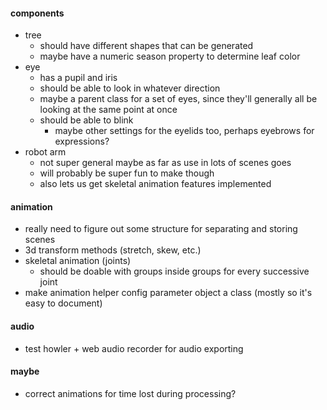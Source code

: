 #### components
  * tree
    * should have different shapes that can be generated
    * maybe have a numeric season property to determine leaf color
  * eye
    * has a pupil and iris
    * should be able to look in whatever direction
    * maybe a parent class for a set of eyes, since they'll generally all be looking at the same point at once
    * should be able to blink
      * maybe other settings for the eyelids too, perhaps eyebrows for expressions?
  * robot arm
    * not super general maybe as far as use in lots of scenes goes
    * will probably be super fun to make though
    * also lets us get skeletal animation features implemented

#### animation
* really need to figure out some structure for separating and storing scenes
* 3d transform methods (stretch, skew, etc.)
* skeletal animation (joints)
  * should be doable with groups inside groups for every successive joint
* make animation helper config parameter object a class (mostly so it's easy to document)

#### audio
* test howler + web audio recorder for audio exporting

#### maybe
* correct animations for time lost during processing?

